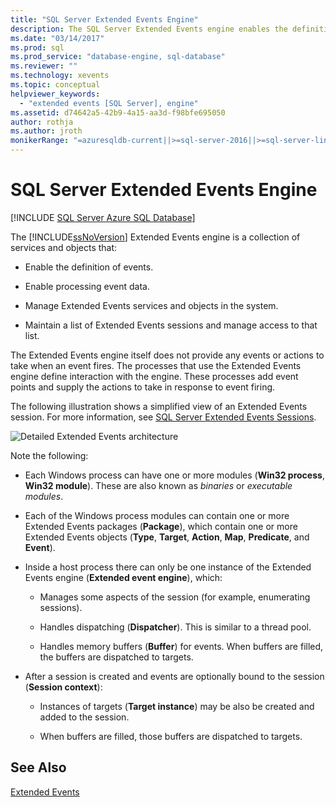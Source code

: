 ```yaml
---
title: "SQL Server Extended Events Engine"
description: The SQL Server Extended Events engine enables the definition of events and processing of event data, manages Extended Events, and maintains a list of sessions.
ms.date: "03/14/2017"
ms.prod: sql
ms.prod_service: "database-engine, sql-database"
ms.reviewer: ""
ms.technology: xevents
ms.topic: conceptual
helpviewer_keywords: 
  - "extended events [SQL Server], engine"
ms.assetid: d74642a5-42b9-4a15-aa3d-f98bfe695050
author: rothja
ms.author: jroth
monikerRange: "=azuresqldb-current||>=sql-server-2016||>=sql-server-linux-2017||=azuresqldb-mi-current"
---
```

# SQL Server Extended Events Engine

[!INCLUDE [SQL Server Azure SQL Database](../../includes/applies-to-version/sql-asdb.md)]

  The [!INCLUDE[ssNoVersion](../../includes/ssnoversion-md.md)] Extended Events engine is a collection of services and objects that:  
  
-   Enable the definition of events.  
  
-   Enable processing event data.  
  
-   Manage Extended Events services and objects in the system.  
  
-   Maintain a list of Extended Events sessions and manage access to that list.  
  
 The Extended Events engine itself does not provide any events or actions to take when an event fires. The processes that use the Extended Events engine define interaction with the engine. These processes add event points and supply the actions to take in response to event firing.  
  
 The following illustration shows a simplified view of an Extended Events session. For more information, see [SQL Server Extended Events Sessions](../../relational-databases/extended-events/sql-server-extended-events-sessions.md).  
  
 ![Detailed Extended Events architecture](../../relational-databases/extended-events/media/xearchitecturedetailed.gif "Detailed Extended Events architecture")  
  
 Note the following:  
  
-   Each Windows process can have one or more modules (**Win32 process**, **Win32 module**). These are also known as *binaries* or *executable modules*.  
  
-   Each of the Windows process modules can contain one or more Extended Events packages (**Package**), which contain one or more Extended Events objects (**Type**, **Target**, **Action**, **Map**, **Predicate**, and **Event**).  
  
-   Inside a host process there can only be one instance of the Extended Events engine (**Extended event engine**), which:  
  
    -   Manages some aspects of the session (for example, enumerating sessions).  
  
    -   Handles dispatching (**Dispatcher**). This is similar to a thread pool.  
  
    -   Handles memory buffers (**Buffer**) for events. When buffers are filled, the buffers are dispatched to targets.  
  
-   After a session is created and events are optionally bound to the session (**Session context**):  
  
    -   Instances of targets (**Target instance**) may be also be created and added to the session.  
  
    -   When buffers are filled, those buffers are dispatched to targets.  
  
## See Also  
 [Extended Events](../../relational-databases/extended-events/extended-events.md)  
  
  
